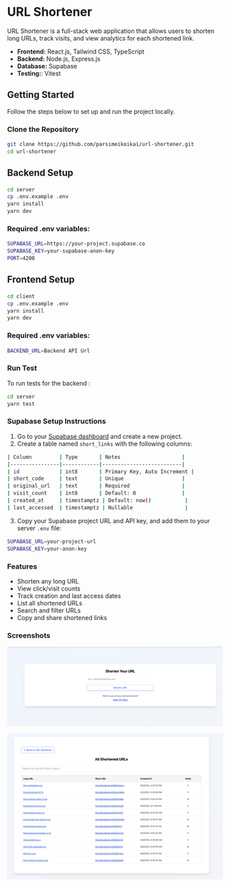 # URL Shortener

URL Shortener is a full-stack web application that allows users to shorten long URLs, track visits, and view analytics for each shortened link.

- **Frontend:** React.js, Tailwind CSS, TypeScript
- **Backend:** Node.js, Express.js
- **Database:** Supabase
- **Testing:**: Vitest

## Getting Started

Follow the steps below to set up and run the project locally.

### Clone the Repository

```bash
git clone https://github.com/parsimeikoikai/url-shortener.git
cd url-shortener
```

## Backend Setup

```bash
cd server
cp .env.example .env
yarn install
yarn dev
```

### Required .env variables:

```bash
SUPABASE_URL=https://your-project.supabase.co
SUPABASE_KEY=your-supabase-anon-key
PORT=4200
```

## Frontend Setup

```bash
cd client
cp .env.example .env
yarn install
yarn dev
```

### Required .env variables:

```bash
BACKEND_URL=Backend API Url
```

### Run Test

To run tests for the backend :

```bash
cd server
yarn test
```

### Supabase Setup Instructions

1. Go to your [Supabase dashboard](https://app.supabase.com/) and create a new project.
2. Create a table named `short_links` with the following columns:

```bash
| Column         | Type       | Notes                    |
|----------------|------------|--------------------------|
| id             | int8       | Primary Key, Auto Increment |
| short_code     | text       | Unique                   |
| original_url   | text       | Required                 |
| visit_count    | int8       | Default: 0               |
| created_at     | timestamptz | Default: now()           |
| last_accessed  | timestamptz | Nullable                 |
```

3. Copy your Supabase project URL and API key, and add them to your server `.env` file:

```bash
SUPABASE_URL=your-project-url
SUPABASE_KEY=your-anon-key
```

### Features

- Shorten any long URL
- View click/visit counts
- Track creation and last access dates
- List all shortened URLs
- Search and filter URLs
- Copy and share shortened links

### Screenshots

![Encode](./screenshots/encodeUrl.png)

![List](./screenshots/showUrls.png)
